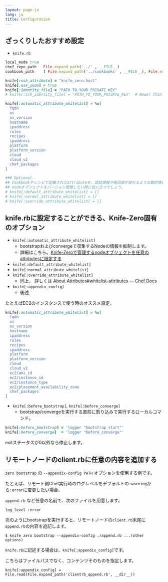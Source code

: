 ```yaml
---
layout: page-ja
lang: ja
title: Configuration
---
```


## ざっくりしたおすすめ設定

- `knife.rb`

```ruby
local_mode true
chef_repo_path   File.expand_path('../' , __FILE__)
cookbook_path    [ File.expand_path('../cookbooks' , __FILE__), File.expand_path('../site-cookbooks' , __FILE__)]

knife[:ssh_attribute] = "knife_zero.host"
knife[:use_sudo] = true
knife[:identity_file] = "PATH_TO_YOUR_PRIVATE_KEY"
# knife[:ssh_identity_file] = 'PATH_TO_YOUR_PRIVATE_KEY'  # Newer than Chef 14

knife[:automatic_attribute_whitelist] = %w[
  fqdn
  os
  os_version
  hostname
  ipaddress
  roles
  recipes
  ipaddress
  platform
  platform_version
  cloud
  cloud_v2
  chef_packages
]

### Optional.
## Cookbookやレシピで定義されたattributeを、認証情報や毎回値が変わるような動的情報を使っている際に使います。
## nodeオブジェクトをバージョン管理したい際に役に立つでしょう。
# knife[:default_attribute_whitelist] = []
# knife[:normal_attribute_whitelist] = []
# knife[:override_attribute_whitelist] = []
```


## knife.rbに設定することができる、Knife-Zero固有のオプション

- `knife[:automatic_attribute_whitelist]`
    - bootstrapおよびconvergeで収集するNodeの情報を抑制します。
    - 詳細はこちら。[Knife-Zeroで管理するnodeオブジェクトを任意のattributesに限定する](http://qiita.com/sawanoboly/items/28dfc22929b8fa961456)
- `knife[:default_attribute_whitelist]`
- `knife[:normal_attribute_whitelist]`
- `knife[:override_attribute_whitelist]`
    - 同上、 詳しくは [About Attributes#whitelist-attributes — Chef Docs](https://docs.chef.io/attributes.html#whitelist-attributes)
- `knife[:appendix_config]`
  - 後述

たとえばEC2のインスタンスで使う時のオススメ設定。

```ruby
knife[:automatic_attribute_whitelist] = %w[
  fqdn
  os
  os_version
  hostname
  ipaddress
  roles
  recipes
  ipaddress
  platform
  platform_version
  cloud
  cloud_v2
  ec2/ami_id
  ec2/instance_id
  ec2/instance_type
  ec2/placement_availability_zone
  chef_packages
]
```

- `knife[:before_bootstrap]`, `knife[:before_converge]`
    - bootstrap/convergeを実行する直前に割り込みで実行するローカルコマンド。

```ruby
knife[:before_bootstrap] = 'logger "bootstrap start"'
knife[:before_converge]  = 'logger "before_converge"'
```

exitステータスが0以外なら停止します。

## リモートノードのclient.rbに任意の内容を追加する

`zero bootstrap` の `--appendix-config PATH` オプションを使用する例です。

たとえば、リモート側Chef実行時のログレベルをデフォルトの`:warning`から`:error`に変更したい場合。

`append.rb` など任意の名前で、次のファイルを用意します。

```
log_level :error
```

次のようにbootstrapを実行すると、リモートノードの`client.rb`末尾に`append.rb`の内容を追記します。

```
$ knife zero bootstrap --appendix-config ./append.rb ...(other options)
```

`knife.rb`に記述する場合は、`knife[:appendix_config]`です。

こちらはファイルパスでなく、コンテンツそのものを指定します。

```
knife[:appendix_config] = File.read(File.expand_path('clientrb_append.rb', __dir__))
```
